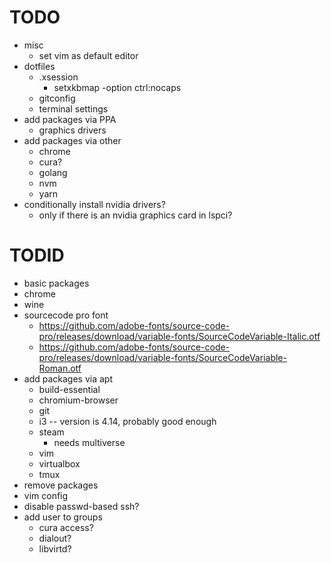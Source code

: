 # TODO

* misc
  * set vim as default editor
* dotfiles
  * .xsession
    * setxkbmap -option ctrl:nocaps
  * gitconfig
  * terminal settings
* add packages via PPA
  * graphics drivers
* add packages via other
  * chrome
  * cura?
  * golang
  * nvm
  * yarn
* conditionally install nvidia drivers?
  * only if there is an nvidia graphics card in lspci?

# TODID
* basic packages
* chrome
* wine
* sourcecode pro font
  * https://github.com/adobe-fonts/source-code-pro/releases/download/variable-fonts/SourceCodeVariable-Italic.otf
  * https://github.com/adobe-fonts/source-code-pro/releases/download/variable-fonts/SourceCodeVariable-Roman.otf
* add packages via apt
  * build-essential
  * chromium-browser
  * git
  * i3 -- version is 4.14, probably good enough
  * steam
    * needs multiverse
  * vim
  * virtualbox
  * tmux
* remove packages
* vim config
* disable passwd-based ssh?
* add user to groups
  * cura access?
  * dialout?
  * libvirtd?
